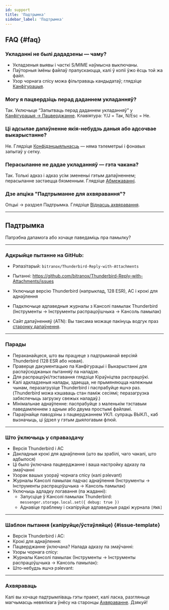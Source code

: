 ```yaml
---
id: support
title: 'Падтрымка'
sidebar_label: 'Падтрымка'
---
```


## FAQ {#faq}

### Укладанні не былі дададзены — чаму?

- Укладзеныя выявы і часткі S/MIME наўмысна выключаны.
- Паўторныя імёны файлаў прапускаюцца, калі ў копіі ўжо ёсць той жа файл.
- Узор чорнага спісу можа фільтраваць кандыдатаў; глядзіце [Канфігурацыя](configuration#blacklist-glob-patterns).

### Могу я пацвердзіць перад даданнем укладанняў?

Так. Уключыце “Запытваць перад даданнем укладанняў” у [Канфігурацыя → Пацверджанне](configuration#confirmation). Клавіятура: Y/J = Так, N/Esc = Не.

### Ці адсылае дапаўненне якія-небудзь даныя або адсочвае выкарыстанне?

Не. Глядзіце [Конфідэнцыяльнасць](privacy) — няма тэлеметрыі і фонавых запытаў у сетку.

### Перасыланне не дадае укладанняў — гэта чакана?

Так. Толькі адказ і адказ усім змененыі гэтым дапаўненнем; перасыланне застаецца бязменным. Глядзіце [Абмежаванні](usage#limitations).

### Дзе апціка "Падтрыманне для ахвяравання"?

Опцыі → раздзел Падтрымка. Глядзіце [Віднасць ахвяравання](configuration#donation-visibility).

---

## Падтрымка

Патрэбна дапамога або хочаце паведаміць пра памылку?

---

### Адкрыйце пытанне на GitHub:

- Рэпазітарый: `bitranox/Thunderbird-Reply-with-Attachments`
- Пытанні: https://github.com/bitranox/Thunderbird-Reply-with-Attachments/issues
- Уключыце версію Thunderbird (напрыклад, 128 ESR), АС і крокі для аднаўлення
- Падключыце адпаведныя журналы з Кансолі памылак Thunderbird (Інструменты → Інструменты распрацоўшчыка → Кансоль памылак)

- Сайт дапаўненняў (ATN): Вы таксама можаце пакінуць водгук праз [старонку дапаўнення](https://addons.thunderbird.net/thunderbird/addon/reply-with-attachments).

---

### Парады

- Пераканайцеся, што вы працуеце з падтрыманай версіяй Thunderbird (128 ESR або новая).
- Праверце дакументацыю па Канфігурацыі і Выкарыстанні для распаўсюджаных пытанняў па наладзе.
- Для распрацоўкі/тэставання глядзіце Кіраўніцтва распрацоўкі.
- Калі адкладзеныя налады, здаецца, не прымяняюцца належным чынам, перазагрузіце Thunderbird і паспрабуйце яшчэ раз. (Thunderbird можа кэшаваць стан паміж сесіямі; перазагрузка забяспечыць загрузку свежых наладаў.)
- Мінімальнае аднаўленне: паспрабуйце з маленькім тэставым паведамленнем з адным або двума простымі файламі.
- Параўнайце паводзіны з пацверджаннем УКЛ. супраць ВЫКЛ., каб вызначыць, ці ўдзел у гэтым дыялогавым флюй.

---

### Што ўключыць у справаздачу

- Версія Thunderbird і АС
- Дакладныя крокі для аднаўлення (што вы зрабілі, чаго чакалі, што адбылося)
- Ці было ўключана пацверджанне і ваша настройку адказу па змаўчанні
- Узорак вашых узораў чорнага спісу (калі рэlevant)
- Журналы Кансолі памылак падчас аднаўлення (Інструменты → Інструменты распрацоўшчыка → Кансоль памылак)
- Уключыць адладку логавання (па жаданні):
  - Запусціце ў Кансолі памылак Thunderbird: `messenger.storage.local.set({ debug: true })`
  - Аднавіце праблему і скапіруйце адпаведныя радкі журнала `[RWA]`

---

### Шаблон пытання (капіруйце/ўстаўляйце) {#issue-template}

- Версія Thunderbird і АС:
- Крокі для аднаўлення:
- Пацверджанне ўключана? Налада адказу па змаўчанні:
- Узоры чорнага спісу:
- Журналы Кансолі памылак (Інструменты → Інструменты распрацоўшчыка → Кансоль памылак):
- Што-небудзь яшчэ рэlevant:

---

### Ахвяраваць

Калі вы хочаце падтрымліваць гэты праект, калі ласка, разгляньце магчымасць невялікага ўнёсу на старонцы [Ахвяраванне](donation). Дзякуй!
